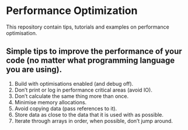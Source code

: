 # Performance Optimization 
This repository contain tips, tutorials and examples on performance optimisation.

## Simple tips to improve the performance of your code (no matter what programming language you are using).

1. Build with optimisations enabled (and debug off).
2. Don’t print or log in performance critical areas (avoid IO).
3. Don’t calculate the same thing more than once.
4. Minimise memory allocations.
5. Avoid copying data (pass references to it).
6. Store data as close to the data that it is used with as possible.
7. Iterate through arrays in order, when possible, don’t jump around.
